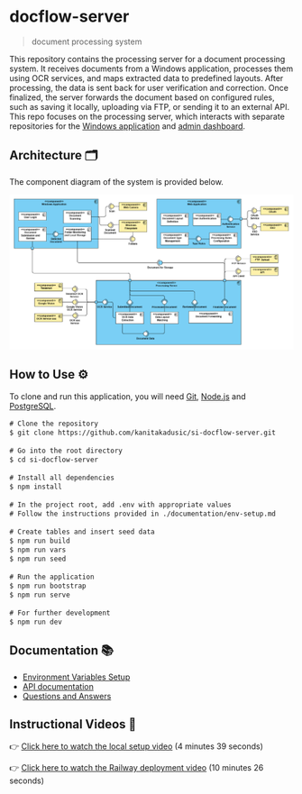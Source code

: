 # docflow-server

> document processing system

This repository contains the processing server for a document processing system. It receives documents from a Windows application, processes them using OCR services, and maps extracted data to predefined layouts. After processing, the data is sent back for user verification and correction. Once finalized, the server forwards the document based on configured rules, such as saving it locally, uploading via FTP, or sending it to an external API. This repo focuses on the processing server, which interacts with separate repositories for the [Windows application](https://github.com/kanitakadusic/si-docflow-windows.git) and [admin dashboard](https://github.com/HarisMalisevic/si-docflow-admin.git).

## Architecture 🗂️

The component diagram of the system is provided below.  

![System architecture](documentation/images/systemArchitecture.png)

## How to Use ⚙️

To clone and run this application, you will need [Git](https://git-scm.com/), [Node.js](https://nodejs.org/) and [PostgreSQL](https://www.postgresql.org/download/).

```
# Clone the repository
$ git clone https://github.com/kanitakadusic/si-docflow-server.git

# Go into the root directory
$ cd si-docflow-server

# Install all dependencies
$ npm install

# In the project root, add .env with appropriate values
# Follow the instructions provided in ./documentation/env-setup.md

# Create tables and insert seed data
$ npm run build
$ npm run vars
$ npm run seed

# Run the application
$ npm run bootstrap
$ npm run serve

# For further development
$ npm run dev
```

## Documentation 📚

- [Environment Variables Setup](./documentation/env-setup.md)
- [API documentation](https://si-docflow-server.up.railway.app/api-docs/)
- [Questions and Answers](./documentation/q&a.md)

## Instructional Videos 🎥

👉 [Click here to watch the local setup video](https://drive.google.com/file/d/1wA7gXKN9DZgM2DjyqakIQcsxJYVoVDWQ/view?usp=sharing) (4 minutes 39 seconds)

👉 [Click here to watch the Railway deployment video](https://drive.google.com/file/d/1AthoUzsoxkc6dAKwPNVe76llghace6MH/view?usp=sharing) (10 minutes 26 seconds)
